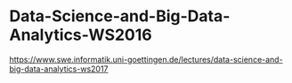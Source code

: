 # Data-Science-and-Big-Data-Analytics-WS2016
https://www.swe.informatik.uni-goettingen.de/lectures/data-science-and-big-data-analytics-ws2017
